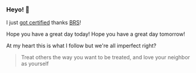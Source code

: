 ### Heyo! 👋

I just [got certified](https://www.credly.com/badges/dc107cd5-6665-4e41-9cf0-406a25a9813c) thanks [BRS](https://github.com/BigRoomStudios)!

Hope you have a great day today!
Hope you have a great day tomorrow!

At my heart this is what I follow but we're all imperfect right?
> Treat others the way you want to be treated, and love your neighbor as yourself
